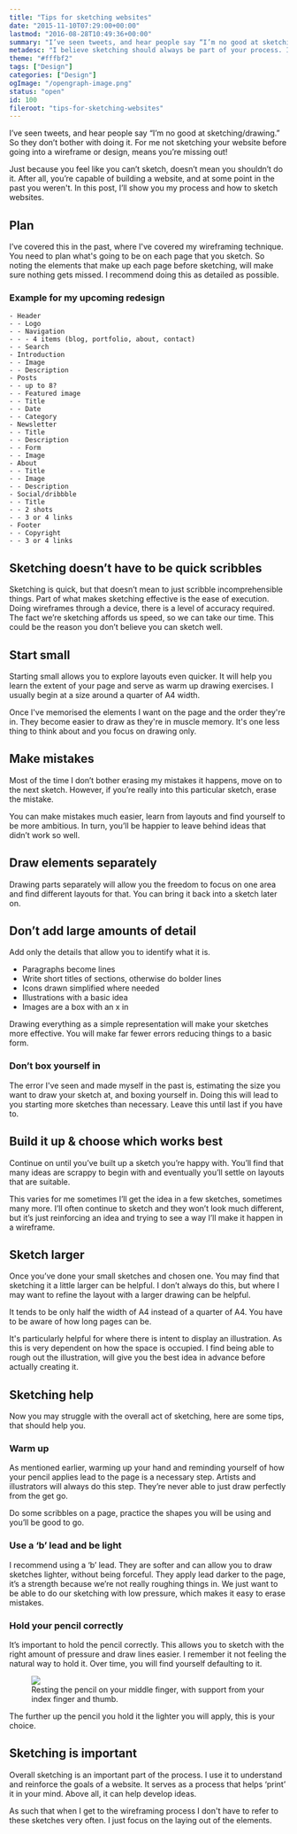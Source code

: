 ```yaml
---
title: "Tips for sketching websites"
date: "2015-11-10T07:29:00+00:00"
lastmod: "2016-08-28T10:49:36+00:00"
summary: "I’ve seen tweets, and hear people say “I’m no good at sketching/drawing.” So they don’t bother with doing it. For me not sketching your website before going into a wireframe or design, means you’re missing out!Just because you feel like you can’t sketch, doesn’t mean you shouldn’t do it. After all, you’re capable of building a website, and at some point in the past you weren’t. In this post, I’ll show you my process and how to sketch websites."
metadesc: "I believe sketching should always be part of your process. It's the quickest method to iterate and ingrain ideas in our minds."
theme: "#fffbf2"
tags: ["Design"]
categories: ["Design"]
ogImage: "/opengraph-image.png"
status: "open"
id: 100
fileroot: "tips-for-sketching-websites"
---
```


I’ve seen tweets, and hear people say “I’m no good at sketching/drawing.” So they don’t bother with doing it. For me not sketching your website before going into a wireframe or design, means you’re missing out!

Just because you feel like you can’t sketch, doesn’t mean you shouldn’t do it. After all, you’re capable of building a website, and at some point in the past you weren't. In this post, I’ll show you my process and how to sketch websites.

## Plan
I’ve covered this in the past, where I've covered my wireframing technique. You need to plan what's going to be on each page that you sketch. So noting the elements that make up each page before sketching, will make sure nothing gets missed. I recommend doing this as detailed as possible.

### Example for my upcoming redesign
```markup
- Header
- - Logo
- - Navigation
- - - 4 items (blog, portfolio, about, contact)
- - Search
- Introduction
- - Image
- - Description
- Posts
- - up to 8?
- - Featured image
- - Title
- - Date
- - Category
- Newsletter
- - Title
- - Description
- - Form
- - Image
- About
- - Title
- - Image
- - Description
- Social/dribbble
- - Title
- - 2 shots
- - 3 or 4 links
- Footer
- - Copyright
- - 3 or 4 links
```

## Sketching doesn’t have to be quick scribbles
Sketching is quick, but that doesn’t mean to just scribble incomprehensible things. Part of what makes sketching effective is the ease of execution. Doing wireframes through a device, there is a level of accuracy required. The fact we’re sketching affords us speed, so we can take our time. This could be the reason you don’t believe you can sketch well.

## Start small
Starting small allows you to explore layouts even quicker. It will help you learn the extent of your page and serve as warm up drawing exercises. I usually begin at a size around a quarter of A4 width.

Once I've memorised the elements I want on the page and the order they're in. They become easier to draw as they're in muscle memory. It's one less thing to think about and you focus on drawing only.

## Make mistakes
Most of the time I don’t bother erasing my mistakes it happens, move on to the next sketch. However, if you’re really into this particular sketch, erase the mistake.

You can make mistakes much easier, learn from layouts and find yourself to be more ambitious. In turn, you’ll be happier to leave behind ideas that didn’t work so well.

## Draw elements separately
Drawing parts separately will allow you the freedom to focus on one area and find different layouts for that. You can bring it back into a sketch later on.

## Don’t add large amounts of detail
Add only the details that allow you to identify what it is.

- Paragraphs become lines
- Write short titles of sections, otherwise do bolder lines
- Icons drawn simplified where needed
- Illustrations with a basic idea
- Images are a box with an x in

Drawing everything as a simple representation will make your sketches more effective. You will make far fewer errors reducing things to a basic form.

### Don’t box yourself in
The error I've seen and made myself in the past is, estimating the size you want to draw your sketch at, and boxing yourself in. Doing this will lead to you starting more sketches than necessary. Leave this until last if you have to.

## Build it up & choose which works best
Continue on until you’ve built up a sketch you’re happy with. You’ll find that many ideas are scrappy to begin with and eventually you’ll settle on layouts that are suitable.

This varies for me sometimes I’ll get the idea in a few sketches, sometimes many more. I’ll often continue to sketch and they won’t look much different, but it’s just reinforcing an idea and trying to see a way I’ll make it happen in a wireframe.

## Sketch larger
Once you’ve done your small sketches and chosen one. You may find that sketching it a little larger can be helpful. I don’t always do this, but where I may want to refine the layout with a larger drawing can be helpful.

It tends to be only half the width of A4 instead of a quarter of A4. You have to be aware of how long pages can be.

It's particularly helpful for where there is intent to display an illustration. As this is very dependent on how the space is occupied. I find being able to rough out the illustration, will give you the best idea in advance before actually creating it.

## Sketching help
Now you may struggle with the overall act of sketching, here are some tips, that should help you.

### Warm up
As mentioned earlier, warming up your hand and reminding yourself of how your pencil applies lead to the page is a necessary step. Artists and illustrators will always do this step. They’re never able to just draw perfectly from the get go.

Do some scribbles on a page, practice the shapes you will be using and you’ll be good to go.

### Use a ‘b’ lead and be light
I recommend using a ‘b’ lead. They are softer and can allow you to draw sketches lighter, without being forceful. They apply lead darker to the page, it’s a strength because we’re not really roughing things in. We just want to be able to do our sketching with low pressure, which makes it easy to erase mistakes.

### Hold your pencil correctly
It’s important to hold the pencil correctly. This allows you to sketch with the right amount of pressure and draw lines easier. I remember it not feeling the natural way to hold it. Over time, you will find yourself defaulting to it.

<figure>
<Image src="/images/blog/pencil-holding.jpg" width={640} height={450} />
<figcaption>
Resting the pencil on your middle finger, with support from your index finger and thumb.
</figcaption>
</figure>

The further up the pencil you hold it the lighter you will apply, this is your choice.

## Sketching is important
Overall sketching is an important part of the process. I use it to understand and reinforce the goals of a website. It serves as a process that helps ‘print’ it in your mind. Above all, it can help develop ideas.

As such that when I get to the wireframing process I don't have to refer to these sketches very often. I just focus on the laying out of the elements.
